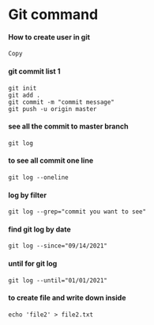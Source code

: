 # Git command

#### How to create user in git 
  ```
Copy
  ```

#### git commit list 1
  ```
  git init
  git add .
  git commit -m "commit message"
  git push -u origin master

  ```
#### see all the commit to master branch 
  ```
git log
  ```
#### to see all commit one line
  ```
git log --oneline
  ```
#### log by filter
  ```
git log --grep="commit you want to see"
  ```
#### find git log by date
  ```
git log --since="09/14/2021"
  ```  
#### until for git log
  ```
git log --until="01/01/2021"
  ```
#### to create file and write down inside
  ```
echo 'file2' > file2.txt
  ```
